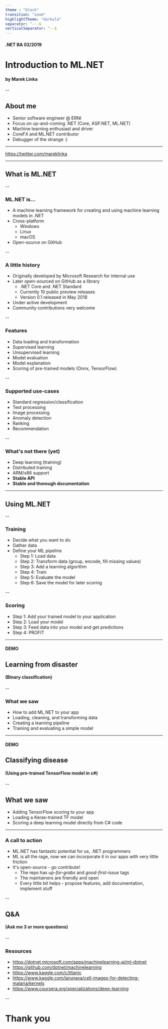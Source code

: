 ```yaml
---
theme : "black"
transition: "zoom"
highlightTheme: "darkula"
separator: ^---$
verticalSeparator: ^--$
---
```


#### .NET BA 02/2019

# Introduction to ML.NET

#### by Marek Linka

--

## About me

* Senior software engineer @ ERNI
* Focus on up-and-coming .NET (Core, ASP.NET, ML.NET)
* Machine learning enthusiast and driver
* CoreFX and ML.NET contributor
* Debugger of the strange :)

----

https://twitter.com/mareklinka

---

## What is ML.NET

--

### ML.NET is...

* A machine learning framework for creating and using machine learning models in .NET
* Cross-platform
    * Windows
    * Linux
    * macOS
* Open-source on GitHub

--

### A little history

* Originally developed by Microsoft Research for internal use
* Later open-sourced on GitHub as a library
    * .NET Core and .NET Standard
    * Currently 10 public preview releases
    * Version 0.1 released in May 2018
* Under active development
* Community contributions very welcome

--

### Features

* Data loading and transformation
* Supervised learning
* Unsupervised learning
* Model evaluation
* Model explanation
* Scoring of pre-trained models (Onnx, TensorFlow)

--

### Supported use-cases

* Standard regression/classification
* Text processing
* Image processing
* Anomaly detection
* Ranking
* Recommendation

--

### What's not there (yet)

* Deep learning (training)
* Distributed training
* ARM/x86 support
* __Stable API__
* __Stable and thorough documentation__

---

## Using ML.NET

--

### Training

* Decide what you want to do
* Gather data
* Define your ML pipeline
    * Step 1: Load data
    * Step 2: Transform data (group, encode, fill missing values)
    * Step 3: Add a learning algorithm
    * Step 4: Train
    * Step 5: Evaluate the model
    * Step 6: Save the model for later scoring

--

### Scoring

* Step 1: Add your trained model to your application
* Step 2: Load your model
* Step 3: Feed data into your model and get predictions
* Step 4: PROFIT

---

#### DEMO
## Learning from disaster
#### (Binary classification)

--

### What we saw

* How to add ML.NET to your app
* Loading, cleaning, and transforming data
* Creating a learning pipeline
* Training and evaluating a simple model

---

#### DEMO
## Classifying disease
#### (Using pre-trained TensorFlow model in c#)

--

## What we saw

* Adding TensorFlow scoring to your app
* Loading a Keras-trained TF model
* Scoring a deep learning model directly from C# code

---

### A call to action

* ML.NET has fantastic potential for us, .NET programmers
* ML is all the rage, now we can incorporate it in our apps with very little friction
* It's open-source - go contribute!
    * The repo has _up-for-grabs_ and _good-first-issue_ tags
    * The maintainers are friendly and open
    * Every little bit helps - propose features, add documentation, implement stuff

--

## Q&A
#### (Ask me 3 or more questions)

--

### Resources

* https://dotnet.microsoft.com/apps/machinelearning-ai/ml-dotnet
* https://github.com/dotnet/machinelearning
* https://www.kaggle.com/c/titanic
* https://www.kaggle.com/iarunava/cell-images-for-detecting-malaria/kernels
* https://www.coursera.org/specializations/deep-learning

--

# Thank you